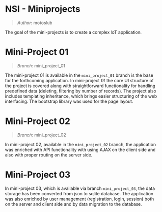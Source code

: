 # NSI - Miniprojects

> *Author*: motoslub

The goal of the mini-projects is to create a complex IoT application.


# Mini-Project 01

> *Branch*: mini_project_01

The mini-project 01 is available in the `mini_project_01` branch is the base for the forthcoming application. In mini-project 01 the core UI structure of the project is covered along with straightforward functionality for handling predefined data (deleting, filtering by number of records). The project also includes templating inheritance, which brings easier structuring of the web interfacing. The bootstrap library was used for the page layout.

# Mini-Project 02

> *Branch*: mini_project_02

In mini-project 02, available in the `mini_project_02` branch, the application was enriched with API functionality with using AJAX on the client side and also with proper routing on the server side. 

# Mini-Project 03

In mini-project 03, which is available via branch `mini_project_03`, the data storage has been converted from json to sqlite database. The application was also enriched by user management (registration, login, session) both on the server and client side and by data migration to the database.

